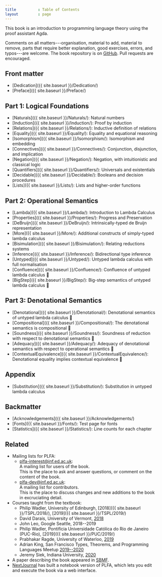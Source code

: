 ```yaml
---
title          : Table of Contents
layout         : page
---
```


This book is an introduction to programming language theory using the
proof assistant Agda.

Comments on all matters---organisation, material to add, material to
remove, parts that require better explanation, good exercises, errors,
and typos---are welcome.  The book repository is on [GitHub].
Pull requests are encouraged.

## Front matter

  - [Dedication]({{ site.baseurl }}/Dedication/)
  - [Preface]({{ site.baseurl }}/Preface/)

## Part 1: Logical Foundations

  - [Naturals]({{ site.baseurl }}/Naturals/): Natural numbers
  - [Induction]({{ site.baseurl }}/Induction/): Proof by induction
  - [Relations]({{ site.baseurl }}/Relations/): Inductive definition of relations
  - [Equality]({{ site.baseurl }}/Equality/): Equality and equational reasoning
  - [Isomorphism]({{ site.baseurl }}/Isomorphism/): Isomorphism and embedding
  - [Connectives]({{ site.baseurl }}/Connectives/): Conjunction, disjunction, and implication
  - [Negation]({{ site.baseurl }}/Negation/): Negation, with intuitionistic and classical logic
  - [Quantifiers]({{ site.baseurl }}/Quantifiers/): Universals and existentials
  - [Decidable]({{ site.baseurl }}/Decidable/): Booleans and decision procedures
  - [Lists]({{ site.baseurl }}/Lists/): Lists and higher-order functions

## Part 2: Operational Semantics

  - [Lambda]({{ site.baseurl }}/Lambda/): Introduction to Lambda Calculus
  - [Properties]({{ site.baseurl }}/Properties/): Progress and Preservation
  - [DeBruijn]({{ site.baseurl }}/DeBruijn/): Intrinsically-typed de Bruijn representation
  - [More]({{ site.baseurl }}/More/): Additional constructs of simply-typed lambda calculus
  - [Bisimulation]({{ site.baseurl }}/Bisimulation/): Relating reductions systems
  - [Inference]({{ site.baseurl }}/Inference/): Bidirectional type inference
  - [Untyped]({{ site.baseurl }}/Untyped/): Untyped lambda calculus with full normalisation
  - [Confluence]({{ site.baseurl }}/Confluence/): Confluence of untyped lambda calculus 🚧
  - [BigStep]({{ site.baseurl }}/BigStep/): Big-step semantics of untyped lambda calculus 🚧

## Part 3: Denotational Semantics

  - [Denotational]({{ site.baseurl }}/Denotational/): Denotational semantics of untyped lambda calculus 🚧
  - [Compositional]({{ site.baseurl }}/Compositional/): The denotational semantics is compositional 🚧
  - [Soundness]({{ site.baseurl }}/Soundness/): Soundness of reduction with respect to denotational semantics 🚧
  - [Adequacy]({{ site.baseurl }}/Adequacy/): Adequacy of denotational semantics with respect to operational semantics 🚧
  - [ContextualEquivalence]({{ site.baseurl }}/ContextualEquivalence/): Denotational equality implies contextual equivalence 🚧

## Appendix

  - [Substitution]({{ site.baseurl }}/Substitution/): Substitution in untyped lambda calculus

## Backmatter

  - [Acknowledgements]({{ site.baseurl }}/Acknowledgements/)
  - [Fonts]({{ site.baseurl }}/Fonts/): Test page for fonts
  - [Statistics]({{ site.baseurl }}/Statistics/): Line counts for each chapter

## Related

  - Mailing lists for PLFA:
    * [plfa-interest@inf.ed.ac.uk](http://lists.inf.ed.ac.uk/mailman/listinfo/plfa-interest): <br />
      A mailing list for users of the book. <br />
      This is the place to ask and answer questions, or comment on the content of the book.
    * [plfa-dev@inf.ed.ac.uk](http://lists.inf.ed.ac.uk/mailman/listinfo/plfa-dev): <br />
      A mailing list for contributors. <br />
      This is the place to discuss changes and new additions to the book in excruciating detail.
  - Courses taught from the textbook:
    * Philip Wadler, University of Edinburgh,
      [2018]({{ site.baseurl }}/TSPL/2018/),
	  [2019]({{ site.baseurl }}/TSPL/2019/)
    * David Darais, University of Vermont,
      [2018][UVM-CS-295A-2018]
    * John Leo, Google Seattle, 2018--2019
    * Philip Wadler, Pontifícia Universidade Católica do Rio de Janeiro (PUC-Rio),
      [2019]({{ site.baseurl }}/PUC/2019/)
    * Prabhakar Ragde, University of Waterloo,
	  [2019][UW-CS-842-2019]
    * Adrian King,
      San Francisco Types, Theorems, and Programming Languages Meetup
      [2019--2020][SFPL-Meetup-2020]
    * Jeremy Siek, Indiana University,
	  [2020][IU-B522-2020]
  - A paper describing the book appeared in [SBMF][SMBF].
  - [NextJournal][NextJournal] has built a notebook version of PLFA, which lets you edit and execute the book via a web interface.

[GitHub]: https://github.com/plfa/plfa.github.io/
[SMBF]: https://homepages.inf.ed.ac.uk/wadler/topics/agda.html#sbmf
[NextJournal]: https://nextjournal.com/plfa/ToC
[UVM-CS-295A-2018]: https://web.archive.org/web/20190324115921/http://david.darais.com/courses/fa2018-cs295A/
[IU-B522-2020]: https://jsiek.github.io/B522-PL-Foundations/
[SFPL-Meetup-2020]: http://meet.meetup.com/wf/click?upn=ZDzXt-2B-2BZmzYir6Bq5X7vEQ2iNYdgjN9-2FU9nWKp99AU8rZjrncUsSYODqOGn6kV-2BqW71oirCo-2Bk8O1q2FtDFhYZR-2B737CPhNWBjt58LuSRC-2BWTj61VZCHquysW8z7dVtQWxB5Sorl3chjZLDptP70L7aBZL14FTERnKJcRQdrMtc-3D_IqHN4t3hH47BvE1Cz0BakIxV4odHudhr6IVs-2Fzslmv-2FBuORsh-2FwQmOxMBdyMHsSBndQDQmt47hobqsLp-2Bm04Y9LwgV66MGyucsd0I9EgDEUB-2FjzdtSgRv-2Fxng8Pgsa3AZIEYILOhLpQ5ige5VFYTEHVN1pEqnujCHovmTxJkqAK9H-2BIL15-2FPxx97RfHcz7M30YNyqp6TOYfgTxyUHc6lufYKFA75Y7MV6MeDJMxw9-2FYUxR6CEjdoagQBmaGkBVzN
[UW-CS-842-2019]: https://cs.uwaterloo.ca/~plragde/842/
